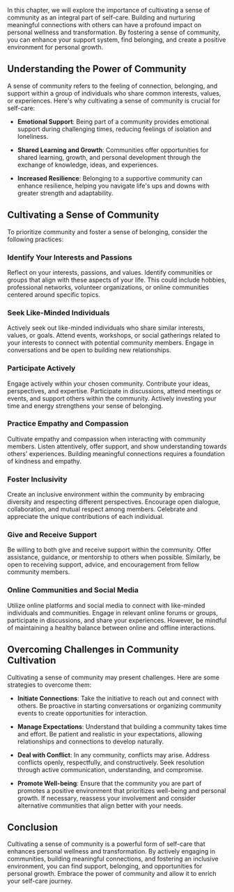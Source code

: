 
In this chapter, we will explore the importance of cultivating a sense of community as an integral part of self-care. Building and nurturing meaningful connections with others can have a profound impact on personal wellness and transformation. By fostering a sense of community, you can enhance your support system, find belonging, and create a positive environment for personal growth.

Understanding the Power of Community
------------------------------------

A sense of community refers to the feeling of connection, belonging, and support within a group of individuals who share common interests, values, or experiences. Here's why cultivating a sense of community is crucial for self-care:

* **Emotional Support**: Being part of a community provides emotional support during challenging times, reducing feelings of isolation and loneliness.

* **Shared Learning and Growth**: Communities offer opportunities for shared learning, growth, and personal development through the exchange of knowledge, ideas, and experiences.

* **Increased Resilience**: Belonging to a supportive community can enhance resilience, helping you navigate life's ups and downs with greater strength and adaptability.

Cultivating a Sense of Community
--------------------------------

To prioritize community and foster a sense of belonging, consider the following practices:

### Identify Your Interests and Passions

Reflect on your interests, passions, and values. Identify communities or groups that align with these aspects of your life. This could include hobbies, professional networks, volunteer organizations, or online communities centered around specific topics.

### Seek Like-Minded Individuals

Actively seek out like-minded individuals who share similar interests, values, or goals. Attend events, workshops, or social gatherings related to your interests to connect with potential community members. Engage in conversations and be open to building new relationships.

### Participate Actively

Engage actively within your chosen community. Contribute your ideas, perspectives, and expertise. Participate in discussions, attend meetings or events, and support others within the community. Actively investing your time and energy strengthens your sense of belonging.

### Practice Empathy and Compassion

Cultivate empathy and compassion when interacting with community members. Listen attentively, offer support, and show understanding towards others' experiences. Building meaningful connections requires a foundation of kindness and empathy.

### Foster Inclusivity

Create an inclusive environment within the community by embracing diversity and respecting different perspectives. Encourage open dialogue, collaboration, and mutual respect among members. Celebrate and appreciate the unique contributions of each individual.

### Give and Receive Support

Be willing to both give and receive support within the community. Offer assistance, guidance, or mentorship to others when possible. Similarly, be open to receiving support, advice, and encouragement from fellow community members.

### Online Communities and Social Media

Utilize online platforms and social media to connect with like-minded individuals and communities. Engage in relevant online forums or groups, participate in discussions, and share your experiences. However, be mindful of maintaining a healthy balance between online and offline interactions.

Overcoming Challenges in Community Cultivation
----------------------------------------------

Cultivating a sense of community may present challenges. Here are some strategies to overcome them:

* **Initiate Connections**: Take the initiative to reach out and connect with others. Be proactive in starting conversations or organizing community events to create opportunities for interaction.

* **Manage Expectations**: Understand that building a community takes time and effort. Be patient and realistic in your expectations, allowing relationships and connections to develop naturally.

* **Deal with Conflict**: In any community, conflicts may arise. Address conflicts openly, respectfully, and constructively. Seek resolution through active communication, understanding, and compromise.

* **Promote Well-being**: Ensure that the community you are part of promotes a positive environment that prioritizes well-being and personal growth. If necessary, reassess your involvement and consider alternative communities that align better with your needs.

Conclusion
----------

Cultivating a sense of community is a powerful form of self-care that enhances personal wellness and transformation. By actively engaging in communities, building meaningful connections, and fostering an inclusive environment, you can find support, belonging, and opportunities for personal growth. Embrace the power of community and allow it to enrich your self-care journey.

